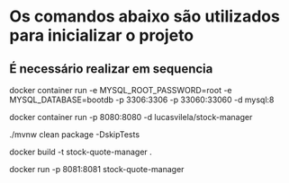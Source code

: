<h1>Os comandos abaixo são utilizados para inicializar o projeto</h1>

<h2>É necessário realizar em sequencia</h2>

<p>docker container run -e MYSQL_ROOT_PASSWORD=root -e MYSQL_DATABASE=bootdb -p 3306:3306 -p 33060:33060 -d mysql:8</p>
<p>docker container run -p 8080:8080 -d lucasvilela/stock-manager</p>
<p>./mvnw clean package -DskipTests</p>
<p>docker build -t stock-quote-manager .</p>
<p>docker run -p 8081:8081 stock-quote-manager</p>





